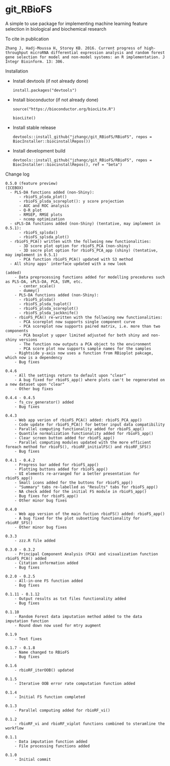 # git_RBioFS
A simple to use package for implementing machine learning feature selection in biological and biochemical research

To cite in publication
  
    Zhang J, Hadj-Moussa H, Storey KB. 2016. Current progress of high-throughput microRNA differential expression analysis and random forest gene selection for model and non-model systems: an R implementation. J Integr Bioinform. 13: 306.


Installation

  - Install devtools (if not already done)
  
        install.packages("devtools")
        
  - Install bioconductor (if not already done)
        
        source("https://bioconductor.org/biocLite.R")
      
        biocLite()
        
  - Install stable release
        
        devtools::install_github("jzhangc/git_RBioFS/RBioFS", repos = BiocInstaller::biocinstallRepos())
        
  - Install development build
        
        devtools::install_github("jzhangc/git_RBioFS/RBioFS", repos = BiocInstaller::biocinstallRepos(), ref = "beta")
        

Change log

    0.5.0 (feature preview)
    (ICEBOX)
      - PLS-DA functions added (non-Shiny):
          - rbioFS_plsda_plot()
          - rbioFS_plsda_scoreplot(): y score projection
          - AUC and ROC analysis
          - Q-R plot
          - RMSEP, RMSE plots
          - ncomp optimization
      - sPLS-DA functions added (non-Shiny) (tentative, may implement in 0.5.1):
          - rbioFS_splsda()
          - rbioFS_splsda_plot()
      - rbioFS_PCA() written with the follwoing new functionalities:
          - 3D score plot option for rbioFS_PCA (non-shiny)
          - 3D socre plot option for rbioFS_PCA_app (shiny) (tentative, may implement in 0.5.1)
          - PCA function rbioFS_PCA() updated with S3 method
      - All shiny apps' interface updated with a new look
      
    (added)
        - Data preprocessing functions added for modelling precedures such as PLS-DA, sPLS-DA, PCA, SVM, etc.
          - center_scale()
          - dummy()
        - PLS-DA functions added (non-Shiny):
          - rbioFS_plsda()
          - rbioFS_plsda_tuplot()
          - rbioFS_plsda_scoreplot()
          - rbioFS_plsda_jackknife()
        - rbioFS_PCA() re-written with the follwoing new functionalities:
          - PCA scoreplot now supports single component curve
          - PCA scoreplot now supports paired matrix, i.e. more than two components
          - PCA boxplot y upper limited adjusted for both shiny and non-shiny versions
          - The function now outputs a PCA object to the environment
          - PCA score plot now supports sample names for the samples
        - Rightside y-axis now uses a function from RBioplot pakcage, which now is a dependency
        - Bug fixes

    0.4.6
        - All the settings return to default upon "clear"
        - A bug fixed for rbioFS_app() where plots can't be regenerated on a new dataset upon "clear"
        - Other bug fixes

    0.4.4 - 0.4.5
        - fs_csv_generator() added
        - Bug fixes

    0.4.3
        - Web app verion of rbioFS_PCA() added: rbioFS_PCA_app()
        - Code update for rbioFS_PCA() for better input data compatibility
        - Parallel computing functionality added for rbioFS_app()
        - Quantile normalization functionality added for rbioFS_app()
        - Clear screen button added for rbioFS_app()
        - Parallel computing modules updated with the more efficient foreach method for rbioFS(), rbioRF_initialFS() and rbioRF_SFS()
        - Bug fixes

    0.4.1 - 0.4.2
        - Progress bar added for rbioFS_app()
        - Plotting buttons added for rbioFS_app() 
        - UI elements re-arranged for a better presentation for rbioFS_app()
        - Small icons added for the buttons for rbioFS_app()
        - "Summary" tabs re-labelled as "Results" tabs for rbioFS_app()
        - NA check added for the initial FS module in rbioFS_app()
        - Bug fixes for rbioFS_app()
        - Other minor bug fixes

    0.4.0
        - Web app version of the main fuction rbioFS() added: rbioFS_app()
        - A bug fixed for the plot subsetting functionality for rbioRF_SFS()
        - Other minor bug fixes

    0.3.3
        - zzz.R file added
  
    0.3.0 - 0.3.2
        - Principal Component Analysis (PCA) and visualization function rbioFS_PCA() added
        - Citation information added
        - Bug fixes
    
    0.2.0 - 0.2.5
        - All-in-one FS function added
        - Bug fixes
    
    0.1.11 - 0.1.12
        - Output results as txt files functionality added
        - Bug fixes
    
    0.1.10
        - Random Forest data imputation method added to the data imputation function
        - Round down now used for mtry augment
    
    0.1.9
        - Text fixes
    
    0.1.7 - 0.1.8
        - Name changed to RBioFS
        - Bug fixes
    
    0.1.6
        - rbioRF_iterOOB() updated
    
    0.1.5
        - Iterative OOB error rate computation function added
    
    0.1.4
        - Initial FS function completed
    
    0.1.3
        - Parallel computing added for rbioRF_vi()
    
    0.1.2
        - rbioRF_vi and rbioRF_viplot functions combined to steramline the workflow
    
    0.1.1
        - Data imputation function added
        - File processing functions added
    
    0.1.0
        - Initial commit
